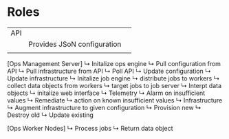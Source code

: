 # Roles

||||
|-|-|-|
|API|||
||Provides JSoN configuration||
||||Data can be updated via any mechanisms|

[Ops Management Server]
  ↳ Initalize ops engine
     ↳ Pull configuration from API
     ↳ Pull infrastructure from API
  ↳ Poll API
     ↳ Update configuration 
     ↳ Update infrastructure 
  ↳ Initalize job engine
     ↳ distribute jobs to workers
     ↳ collect data objects from workers
     ↳ target jobs to job server
     ↳ Interpt data objects
  ↳ initalize web interface
  ↳ Telemetry
     ↳ Alarm on insufficient values
  ↳ Remediate
     ↳ action on known insufficient values
  ↳  Infrastructure 
     ↳ Augment infrastructure to given configuration 
        ↳  Provision new
        ↳  Destroy old
        ↳  Update existing

[Ops Worker Nodes]
  ↳  Process jobs
  ↳  Return data object